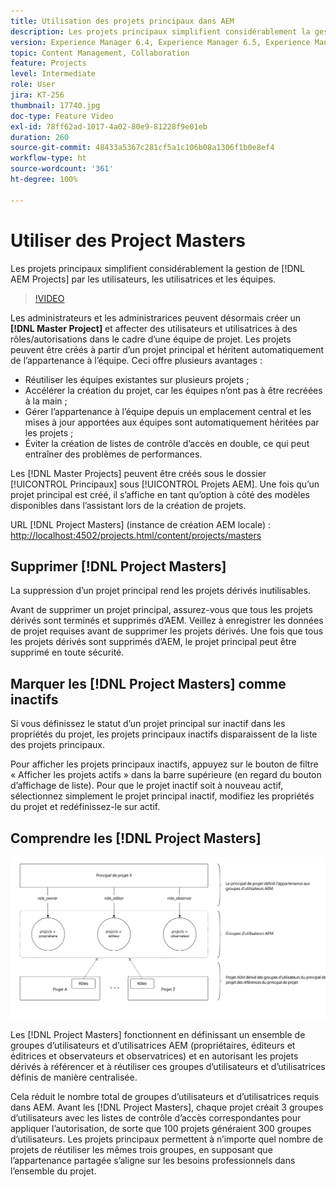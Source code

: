 ```yaml
---
title: Utilisation des projets principaux dans AEM
description: Les projets principaux simplifient considérablement la gestion des projets AEM par les utilisateurs, les utilisatrices et les équipes.
version: Experience Manager 6.4, Experience Manager 6.5, Experience Manager as a Cloud Service
topic: Content Management, Collaboration
feature: Projects
level: Intermediate
role: User
jira: KT-256
thumbnail: 17740.jpg
doc-type: Feature Video
exl-id: 78ff62ad-1017-4a02-80e9-81228f9e01eb
duration: 260
source-git-commit: 48433a5367c281cf5a1c106b08a1306f1b0e8ef4
workflow-type: ht
source-wordcount: '361'
ht-degree: 100%

---
```


# Utiliser des Project Masters

Les projets principaux simplifient considérablement la gestion de [!DNL AEM Projects] par les utilisateurs, les utilisatrices et les équipes.

>[!VIDEO](https://video.tv.adobe.com/v/17740?quality=12&learn=on)

Les administrateurs et les administrarices peuvent désormais créer un **[!DNL Master Project]** et affecter des utilisateurs et utilisatrices à des rôles/autorisations dans le cadre d’une équipe de projet. Les projets peuvent être créés à partir d’un projet principal et héritent automatiquement de l’appartenance à l’équipe. Ceci offre plusieurs avantages :

* Réutiliser les équipes existantes sur plusieurs projets ;
* Accélérer la création du projet, car les équipes n’ont pas à être recréées à la main ;
* Gérer l’appartenance à l’équipe depuis un emplacement central et les mises à jour apportées aux équipes sont automatiquement héritées par les projets ;
* Éviter la création de listes de contrôle d’accès en double, ce qui peut entraîner des problèmes de performances.

Les [!DNL Master Projects] peuvent être créés sous le dossier [!UICONTROL Principaux] sous [!UICONTROL Projets AEM]. Une fois qu’un projet principal est créé, il s’affiche en tant qu’option à côté des modèles disponibles dans l’assistant lors de la création de projets.

URL [!DNL Project Masters] (instance de création AEM locale) : [http://localhost:4502/projects.html/content/projects/masters](http://localhost:4502/projects.html/content/projects/masters)

## Supprimer [!DNL Project Masters]

La suppression d’un projet principal rend les projets dérivés inutilisables.

Avant de supprimer un projet principal, assurez-vous que tous les projets dérivés sont terminés et supprimés d’AEM. Veillez à enregistrer les données de projet requises avant de supprimer les projets dérivés. Une fois que tous les projets dérivés sont supprimés d’AEM, le projet principal peut être supprimé en toute sécurité.

## Marquer les [!DNL Project Masters] comme inactifs

Si vous définissez le statut d’un projet principal sur inactif dans les propriétés du projet, les projets principaux inactifs disparaissent de la liste des projets principaux.

Pour afficher les projets principaux inactifs, appuyez sur le bouton de filtre « Afficher les projets actifs » dans la barre supérieure (en regard du bouton d’affichage de liste). Pour que le projet inactif soit à nouveau actif, sélectionnez simplement le projet principal inactif, modifiez les propriétés du projet et redéfinissez-le sur actif.

## Comprendre les [!DNL Project Masters]

![Vue technique des projets principaux](assets/use-project-masters/project-masters-architecture.png)

Les [!DNL Project Masters] fonctionnent en définissant un ensemble de groupes d’utilisateurs et d’utilisatrices AEM (propriétaires, éditeurs et éditrices et observateurs et observatrices) et en autorisant les projets dérivés à référencer et à réutiliser ces groupes d’utilisateurs et d’utilisatrices définis de manière centralisée.

Cela réduit le nombre total de groupes d’utilisateurs et d’utilisatrices requis dans AEM. Avant les [!DNL Project Masters], chaque projet créait 3 groupes d’utilisateurs avec les listes de contrôle d’accès correspondantes pour appliquer l’autorisation, de sorte que 100 projets généraient 300 groupes d’utilisateurs. Les projets principaux permettent à n’importe quel nombre de projets de réutiliser les mêmes trois groupes, en supposant que l’appartenance partagée s’aligne sur les besoins professionnels dans l’ensemble du projet.
